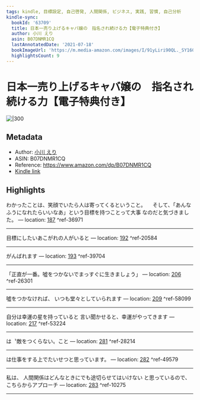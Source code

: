 ```yaml
---
tags: kindle, 目標設定, 自己啓発, 人間関係, ビジネス, 実践, 習慣, 自己分析
kindle-sync:
  bookId: '63709'
  title: 日本一売り上げるキャバ嬢の　指名され続ける力【電子特典付き】
  author: 小川 えり
  asin: B07DNMR1CQ
  lastAnnotatedDate: '2021-07-18'
  bookImageUrl: 'https://m.media-amazon.com/images/I/91yLiri90QL._SY160.jpg'
  highlightsCount: 9
---
```


# 日本一売り上げるキャバ嬢の　指名され続ける力【電子特典付き】
![|300](https://m.media-amazon.com/images/I/91yLiri90QL.jpg)
## Metadata
* Author: [小川 えり](https://www.amazon.comundefined)
* ASIN: B07DNMR1CQ
* Reference: https://www.amazon.com/dp/B07DNMR1CQ
* [Kindle link](kindle://book?action=open&asin=B07DNMR1CQ)

## Highlights
わかったことは、笑顔でいたら人は寄ってくるということ。 　そして、「あんなふうになれたらいいなあ」という目標を持つことって大事 なのだと気づきました。 — location: [187](kindle://book?action=open&asin=B07DNMR1CQ&location=187) ^ref-36971

---
目標にしたいあこがれの人がいると — location: [192](kindle://book?action=open&asin=B07DNMR1CQ&location=192) ^ref-20584

---
がんばれます — location: [193](kindle://book?action=open&asin=B07DNMR1CQ&location=193) ^ref-39704

---
「正直が一番。噓をつかないでまっすぐに生きましょう」 — location: [206](kindle://book?action=open&asin=B07DNMR1CQ&location=206) ^ref-26301

---
噓をつかなければ、 いつも堂々としていられます — location: [209](kindle://book?action=open&asin=B07DNMR1CQ&location=209) ^ref-58099

---
自分は幸運の星を持っていると 言い聞かせると、幸運がやってきます — location: [217](kindle://book?action=open&asin=B07DNMR1CQ&location=217) ^ref-53224

---
は〝敵をつくらない〟こと — location: [281](kindle://book?action=open&asin=B07DNMR1CQ&location=281) ^ref-28214

---
は仕事をする上でたいせつと思っています。 — location: [282](kindle://book?action=open&asin=B07DNMR1CQ&location=282) ^ref-49579

---
私は、 人間関係はどんなときにでも途切らせてはいけない と思っているので、こちらからアプローチ — location: [283](kindle://book?action=open&asin=B07DNMR1CQ&location=283) ^ref-10275

---
